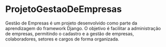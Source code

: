 # ProjetoGestaoDeEmpresas
Gestão de Empresas é um projeto desenvolvido como parte da aprendizagem do framework Django. O objetivo é facilitar a administração de empresas, permitindo o cadastro e a gestão de empresas, colaboradores, setores e cargos de forma organizada.
